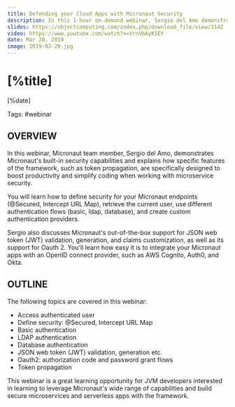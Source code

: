 ```yaml
---
title: Defending your Cloud Apps with Micronaut Security
description: In this 1-hour on-demand webinar, Sergio del Amo demonstrates how to get the most out of the security capabilities at your disposal when building Micronaut applications.
slides: https://objectcomputing.com/index.php/download_file/view/3142
video: https://www.youtube.com/watch?v=VrnVbAyKSEY
date: Mar 20, 2019
image: 2019-03-20.jpg
---
```


# [%title]

[%date] 

Tags: #webinar

## OVERVIEW 

In this webinar, Micronaut team member, Sergio del Amo, demonstrates Micronaut's built-in security capabilities and explains how specific features of the framework, such as token propagation, are specifically designed to boost productivity and simplify coding when working with microservice security.

You will learn how to define security for your Micronaut endpoints (@Secured, Intercept URL Map), retrieve the current user, use different authentication flows (basic, ldap, database), and create custom authentication providers.

Sergio also discusses Micronaut's out-of-the-box support for JSON web token (JWT) validation, generation, and claims customization, as well as its support for Oauth 2. You'll learn how easy it is to integrate your Micronaut apps with an OpenID connect provider, such as AWS Cognito, Auth0, and Okta.

## OUTLINE

The following topics are covered in this webinar:

- Access authenticated user
- Define security: @Secured, Intercept URL Map
- Basic authentication
- LDAP authentication
- Database authentication
- JSON web token (JWT) validation, generation etc.
- Oauth2: authorization code and password grant flows
- Token propagation

This webinar is a great learning opportunity for JVM developers interested in learning to leverage Micronaut's wide range of capabilities and build secure microservices and serverless apps with the framework.

             
 
